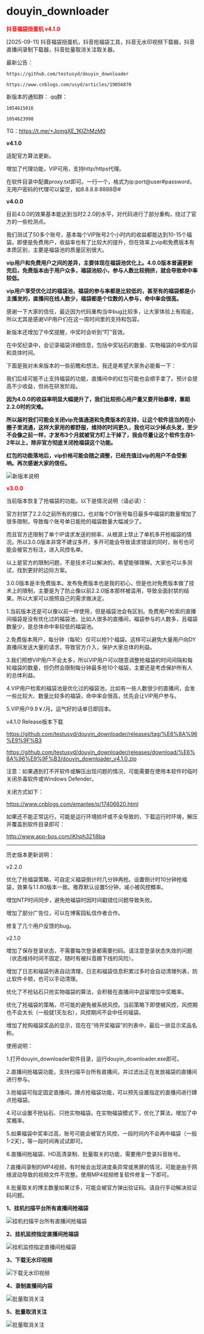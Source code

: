 # douyin_downloader

<span style="color:red; font-weight:bold;">抖音福袋扭蛋机 v4.1.0</span>


[2025-09-11] 抖音福袋扭蛋机，抖音抢福袋工具，抖音无水印视频下载器，抖音直播间录制下载器，抖音批量取消关注取关器。

最新公告：

	https://github.com/testusyd/douyin_downloader

	https://www.cnblogs.com/usyd/articles/19056870

新版本的通知群：
qq群：

	1054615016

	1054623998

TG：https://t.me/+JpmgXE_1KIZhMzM0


**v4.1.0**

适配官方算法更新。

增加了代理功能，VIP可用，支持http/https代理。

在软件目录中配置proxy.txt即可。一行一个，格式为ip:port@user#password，无用户密码的代理可以留空，如8.8.8.8:8888@#




**v4.0.0**


目前4.0.0的效果基本能达到当时2.2.0的水平，对代码进行了部分重构，绕过了官方的一些检测点。

我们测试了50多个账号，基本每个VIP账号2个小时内的收益都能达到10-15个福袋。即便是免费用户，收益率也有了比较大的提升，但在效率上vip和免费版本有本质区别，主要是福袋池的质量区别很大。

**vip用户和免费用户之间的差异，主要体现在福袋池优化上。4.0.0版本普遍更新完后，免费版本由于用户众多，福袋池较小，参与人数比较拥挤，就会导致命中率较低。**

**vip用户享受优化过的福袋池，福袋的参与率都是比较低的，甚至有的福袋都是小主播发的，直播间在线人数少，福袋都是个位数的人参与，命中率会很高。**

感谢一下大家的信任，最近因为代码重构当中bug比较多，让大家体验上有瑕疵，所以尤其是感谢VIP用户们在这一周时间里的支持和包容。

新版本还增加了中奖提醒，中奖时会听到“叮”音效。

在中奖纪录中，会记录福袋详细信息，包括中奖钻石的数量、实物福袋的中奖内容和具体时间。


下面是我对未来版本的一些前瞻和想法，我还是希望大家务必能看一下：


我们后续可能不止支持福袋的功能，直播间中的红包可能也会顺手拿了。预计会提高不少收益，但尚在研发阶段。

**因为4.0.0的收益率明显大幅提升了，我们比较担心用户量又要开始暴增，重蹈2.2.0时的灾难。**

**所以届时我们可能会关闭vip充值通道和免费版本的支持，让这个软件适当的在小圈子里流通，这样大家用的都舒服，维持的时间更久，我也可以少掉点头发，至少不会像之前一样，才发布3个月就被官方盯上干掉了，我会尽量让这个软件生存1-2年以上，除非官方彻底关闭抢福袋这个功能。**

**红包的功能落地后，vip价格可能会随之调整，已经充值过vip的用户不会受影响。再次感谢大家的信任。**


![新版本说明](使用教程/7、新版本说明.png "新版本说明")


<span style="color:red; font-weight:bold;">v3.0.0</span>


当前版本恢复了抢福袋的功能。以下是情况说明（请必读）：

官方封禁了2.2.0之前所有的接口，也对每个DY账号每日最多中福袋的数量增加了很多限制，导致每个账号单日能抢的福袋数量大幅减少了。

而且官方还限制了单个IP请求发送的频率，从根源上禁止了单机多开抢福袋的情况。所以3.0.0版本非常不建议多开，多开可能会导致请求错误的同时，账号也可能会被官方标注，进入风控名单。

以上是官方的限制问题，不是技术可以解决的，希望能够理解。大家也可以多测试，找到更好的边际方案。


3.0.0版本是半免费版本。发布免费版本也是我的初心，但是也对免费版本做了技术上的限制，主要是为了防止像以前2.2.0版本那样被滥用，导致全面封禁的结果。所以大家可以按照自己的需求做决定。

1.当前版本还是可以像以前一样使用，但是福袋池会有区别。免费用户检索的直播间福袋是没有优化过的福袋池，比如人很多的直播间，福袋参与的人数多，且福袋数量少，是总体命中率较低的福袋池。

2.免费版本用户，每分钟（每轮）仅可以抢1个福袋。这样可以避免大量用户向DY直播间发送大量的请求，导致官方介入，保护大家总体的利益。

3.我们预想VIP用户不会太多，所以VIP用户可以随意调整抢福袋的时间间隔和每轮福袋的数量，但仍然会限制每分钟最多抢10个福袋，主要还是考虑保护所有人的总体利益。

4.VIP用户检索的福袋池是优化过的福袋池，比如有一些人数很少的直播间，会发一些比较大、数量比较多的福袋，命中率会很高，优先会让VIP用户参与。

5.VIP用户9.9￥/月。运气好的话单日即回本。





v4.1.0 Release版本下载


https://github.com/testusyd/douyin_downloader/releases/tag/%E6%8A%96%E9%9F%B3

https://github.com/testusyd/douyin_downloader/releases/download/%E6%8A%96%E9%9F%B3/douyin_downloader_v4.1.0.zip


注意：如果遇到打不开软件或解压出现问题的情况，可能需要在使用本软件时临时关闭杀毒软件或Windows Defender。

关闭方式如下：


https://www.cnblogs.com/emanlee/p/17406620.html


如果还不能正常运行，可能是运行环境损坏或不全导致的，下载运行时环境，解压并覆盖到软件目录即可：

http://www.app-bos.com/iKhph321j8ba





------------------------------------------------------------------------------------------------------
历史版本更新说明：

v2.2.0

优化了抢福袋策略，可自定义福袋倒计时几分钟再抢。设置倒计时10分钟抢福袋，效果与1.1.80版本一致。推荐默认设置5分钟，减小被风控概率。

增加NTP时间同步，避免抢福袋时因时间戳错位问题导致失败。

增加了部分广告位，可以在博客园私信作者合作。

修复了几个用户反馈的bug。





v2.1.0

增加了保存登录状态，不需要每次登录都需要扫码。请注意登录状态失效的问题（状态维持时间不固定，随时有被抖音踢下线的风险）。

增加了日志和福袋列表自动清理，日志和福袋信息积累过多时会自动清理列表，防止软件卡顿，也可以手动清理。

优化了不抢钻石只抢实物福袋的算法，会积极在直播间中逗留增加中奖概率。

优化了抢福袋的策略，尽可能的避免被系统风控。当前策略下即使被风控，风控期也不会太长（一般就1天左右），风控期间不会中任何福袋。

增加了抢购福袋奖品的显示，现在在“待开奖福袋”的列表中，最后一排显示奖品名称。



使用说明：


1.打开douyin_downloader软件目录，运行douyin_downloader.exe即可。

2.直播间抢福袋功能，支持扫描平台所有直播间，并过滤出正在发放福袋的直播间进行参与。

3.抢福袋可指定固定直播间，蹲点抢福袋功能，可以预先设置指定的直播间进行蹲点抢福袋。

4.可以设置不抢钻石、只抢实物福袋。在实物福袋模式下，优化了算法，增加了中奖概率。

5.如果福袋中奖率过高，账号可能会被官方风控，一段时间内不会再中福袋（一般1-2天）。等一段时间再试试即可。

6.直播间抢福袋、HD高清录制、批量取关的功能，需要用户登录抖音账号。

7.直播间录制的MP4视频，有时候会出现进度条异常或黑屏的情况，可能是由于网络波动导致的视频文件不完整。使用MP4视频修复软件修复一下即可。

8.批量取关的博主数量如果过多，可能会被官方弹出验证码。请自行手动解决验证码问题。






**1、挂机扫描平台所有直播间抢福袋**

![挂机扫描平台所有直播间抢福袋](使用教程/1、挂机扫描平台所有直播间抢福袋.png "挂机扫描平台所有直播间抢福袋")

**2、挂机监控指定直播间抢福袋**

![挂机监控指定直播间抢福袋](使用教程/2、挂机监控指定直播间抢福袋.png "挂机监控指定直播间抢福袋")

**3、下载无水印视频**

![下载无水印视频](使用教程/3、下载无水印视频.png "下载无水印视频")

**4、录制直播间内容**

![批量取消关注](使用教程/4、录制直播间内容.png "录制直播间内容")

**5、批量取消关注**

![批量取消关注](使用教程/5、批量取消关注.png "批量取消关注")


